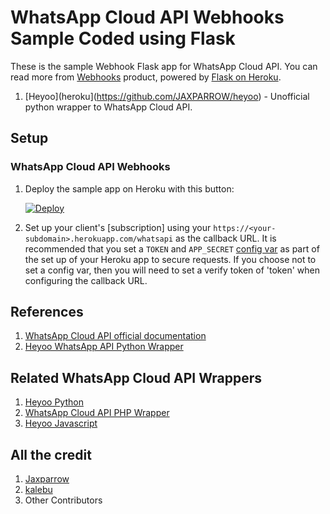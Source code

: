 # WhatsApp Cloud API Webhooks Sample Coded using Flask

These is the sample Webhook Flask app for WhatsApp Cloud API. You can read more from [Webhooks](https://developers.facebook.com/docs/whatsapp/cloud-api/guides/set-up-webhooks) product, powered by [Flask on Heroku](https://devcenter.heroku.com/articles/getting-started-with-python).


1. [Heyoo](heroku](https://github.com/JAXPARROW/heyoo) - Unofficial python wrapper to WhatsApp Cloud API.

## Setup

### WhatsApp Cloud API Webhooks
1. Deploy the sample app on Heroku with this button:

    [![Deploy](https://www.herokucdn.com/deploy/button.svg)](https://heroku.com/deploy?template=https://github.com/JAXPARROW/whatsapi-flask-webhook)


1. Set up your client's [subscription] using your `https://<your-subdomain>.herokuapp.com/whatsapi` as the callback URL. It is recommended that you set a `TOKEN` and `APP_SECRET` [config var](https://devcenter.heroku.com/articles/config-vars) as part of the set up of your Heroku app to secure requests. If you choose not to set a config var, then you will need to set a verify token of 'token' when configuring the callback URL.


## References 
1. [WhatsApp Cloud API official documentation](https://developers.facebook.com/docs/whatsapp/cloud-api/)
2. [Heyoo WhatsApp API Python Wrapper](https://github.com/Neurotech-HQ/heyoo)


## Related WhatsApp Cloud API Wrappers
1. [Heyoo Python](https://github.com/Neurotech-HQ/heyoo)
2. [WhatsApp Cloud API PHP Wrapper ](https://github.com/pro-cms/whatsappcloud-php)
3. [Heyoo Javascript](https://github.com/JS-Hub-ZW/heyooh)


## All the credit
1. [Jaxparrow](https://github.com/JAXPARROW/)
2. [kalebu](https://github.com/Kalebu)
3. Other Contributors
